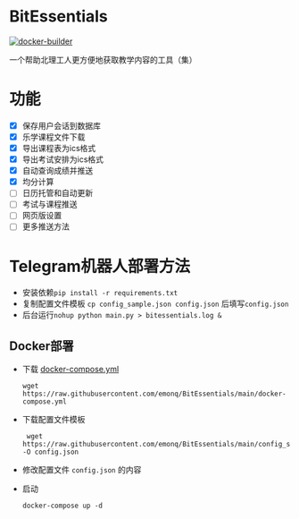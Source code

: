 # BitEssentials

[![docker-builder](https://github.com/emonq/BitEssentials/actions/workflows/docker-builder.yml/badge.svg)](https://github.com/emonq/BitEssentials/actions/workflows/docker-builder.yml)

一个帮助北理工人更方便地获取教学内容的工具（集）

# 功能

- [x] 保存用户会话到数据库
- [x] 乐学课程文件下载
- [x] 导出课程表为ics格式
- [x] 导出考试安排为ics格式
- [x] 自动查询成绩并推送
- [x] 均分计算
- [ ] 日历托管和自动更新
- [ ] 考试与课程推送
- [ ] 网页版设置
- [ ] 更多推送方法

# Telegram机器人部署方法

- 安装依赖`pip install -r requirements.txt`
- 复制配置文件模板 `cp config_sample.json config.json` 后填写`config.json`
- 后台运行`nohup python main.py > bitessentials.log &`

## Docker部署

- 下载 [docker-compose.yml](https://raw.githubusercontent.com/emonq/BitEssentials/main/docker-compose.yml) 

  ```
  wget https://raw.githubusercontent.com/emonq/BitEssentials/main/docker-compose.yml
  ```
- 下载配置文件模板

  ```
   wget https://raw.githubusercontent.com/emonq/BitEssentials/main/config_sample.json -O config.json
  ```

- 修改配置文件 `config.json` 的内容

- 启动

   ```
   docker-compose up -d
   ```

   
